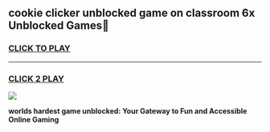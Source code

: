 
## cookie clicker unblocked game on classroom 6x Unblocked Games👋
<h3>
<a href="https://premium.freeplayer.one?title=cookie_clicker_unblocked_game_on_classroom_6x&ref=16F">CLICK TO PLAY</a></h3>
<hr>

<h3>
<a href="https://premium.freeplayer.one?title=cookie_clicker_unblocked_game_on_classroom_6x&ref=16F">CLICK 2 PLAY</a>
  
</h3>

<a href="https://premium.freeplayer.one?title=cookie_clicker_unblocked_game_on_classroom_6x&ref=16F/"><img src="https://clearcache.store/games.png"></a>


**worlds hardest game unblocked: Your Gateway to Fun and Accessible Online Gaming**
